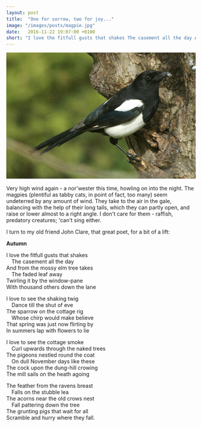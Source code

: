```yaml
---
layout: post
title:  "One for sorrow, two for joy..."
image: "/images/posts/magpie.jpg"
date:   2016-11-22 19:07:00 +0100
short: "I love the fitfull gusts that shakes The casement all the day And from the mossy elm tree takes The faded leaf away"
---
```


![A magpie](/images/posts/magpie.jpg)

Very high wind again - a nor'wester this time, howling on into the night. The magpies (plentiful as tabby cats, in point of fact, too many) seem undeterred by any amount of wind. They take to the air in the gale, balancing with the help of their long tails, which they can partly open, and raise or lower almost to a right angle. I don't care for them - raffish, predatory creatures; 'can't sing either.

I turn to my old friend John Clare, that great poet, for a bit of a lift:

**Autumn**

I love the fitfull gusts that shakes  
 The casement all the day  
And from the mossy elm tree takes  
 The faded leaf away  
Twirling it by the window-pane  
With thousand others down the lane  

I love to see the shaking twig  
 Dance till the shut of eve  
The sparrow on the cottage rig  
 Whose chirp would make believe  
That spring was just now flirting by  
In summers lap with flowers to lie  

I love to see the cottage smoke  
 Curl upwards through the naked trees  
The pigeons nestled round the coat  
 On dull November days like these  
The cock upon the dung-hill crowing  
The mill sails on the heath agoing  

The feather from the ravens breast  
 Falls on the stubble lea  
The acorns near the old crows nest  
 Fall pattering down the tree  
The grunting pigs that wait for all  
Scramble and hurry where they fall.